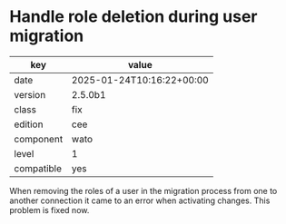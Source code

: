 [//]: # (werk v2)
# Handle role deletion during user migration

key        | value
---------- | ---
date       | 2025-01-24T10:16:22+00:00
version    | 2.5.0b1
class      | fix
edition    | cee
component  | wato
level      | 1
compatible | yes

When removing the roles of a user in the migration process from one
to another connection it came to an error when activating changes.
This problem is fixed now.
